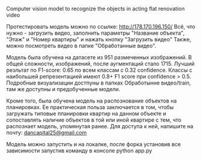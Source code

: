 Computer vision model to recognize the objects in acting flat renovation video

Протестировать модель можно по ссылке: http://178.170.196.150/ Всё, что нужно - загрузить видео, заполнить параметры "Название объекта", "Этаж" и "Номер квартиры" и нажать кнопку "Загрузить видео" Также, можно посмотреть видео в папке "Обработанные видео".

Модель была обучена на датасете из 951 размеченных изображений. В общей сложности, изображений, после аугментаций стало 1715. Лучший резльтат по F1-score: 0.65 по всем классам с 0.32 confidence. Классы с наибольшей репрезентацией имеют 0.8+ F1 score при confidence > 0.5. Подробные визуализации достпуны в папках Обработынне видео/train, там же доступны и предобученные модели.

Кроме того, была обучена модель на распознование объектов на планировках. Ее практическая польза заключается в том, чтобы загружать типовые планировки квартир на данном объекте и сопоставлять наличие объектов в той или иной квартире с тем, что распознает модель, упомянутая ранее. Для доступа к ней, напишите на почту: dancapital25@gmail.com

Модель можно запустить и на локалке, после форка установив все зависимости запустив команду в консоле python app.py
